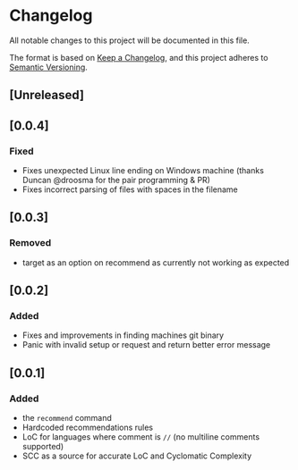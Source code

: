# Changelog
All notable changes to this project will be documented in this file.

The format is based on [Keep a Changelog](https://keepachangelog.com/en/1.0.0/),
and this project adheres to [Semantic Versioning](https://semver.org/spec/v2.0.0.html).

## [Unreleased]

## [0.0.4]
### Fixed
- Fixes unexpected Linux line ending on Windows machine (thanks Duncan @droosma for the pair programming & PR)
- Fixes incorrect parsing of files with spaces in the filename

## [0.0.3]
### Removed
- target as an option on recommend as currently not working as expected

## [0.0.2]
### Added
- Fixes and improvements in finding machines git binary
- Panic with invalid setup or request and return better error message

## [0.0.1]
### Added
- the `recommend` command
- Hardcoded recommendations rules
- LoC for languages where comment is `//` (no multiline comments supported)
- SCC as a source for accurate LoC and Cyclomatic Complexity
